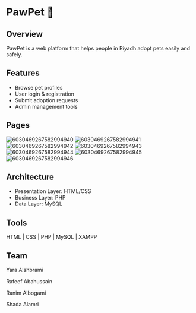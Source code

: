 # PawPet 🐾

## Overview
PawPet is a web platform that helps people in Riyadh adopt pets easily and safely.

## Features
- Browse pet profiles  
- User login & registration  
- Submit adoption requests  
- Admin management tools

## Pages
![6030469267582994940](https://github.com/user-attachments/assets/fb228a9a-3085-42a8-a157-e7087b22159b)
![6030469267582994941](https://github.com/user-attachments/assets/76ddea87-4c30-444a-96e6-8d5764f48fe7)
![6030469267582994942](https://github.com/user-attachments/assets/824c46f5-817d-4ae8-8375-29e19bffe8ca)
![6030469267582994943](https://github.com/user-attachments/assets/5d488af9-ffcc-4156-8c17-4f55acbdbcdd)
![6030469267582994944](https://github.com/user-attachments/assets/e8f6f9f7-dacc-4484-a241-2299409fba25)
![6030469267582994945](https://github.com/user-attachments/assets/08c468c4-a1ec-43ab-8e55-06557193540b)
![6030469267582994946](https://github.com/user-attachments/assets/cb91cca7-4a4b-4c11-a3dd-70595cef6075)

## Architecture
- Presentation Layer: HTML/CSS  
- Business Layer: PHP  
- Data Layer: MySQL  

## Tools
HTML | CSS | PHP | MySQL | XAMPP

## Team
Yara Alshbrami

Rafeef Abahussain

Ranim Albogami

Shada Alamri
